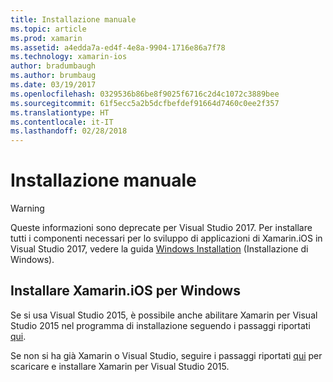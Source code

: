 ```yaml
---
title: Installazione manuale
ms.topic: article
ms.prod: xamarin
ms.assetid: a4edda7a-ed4f-4e8a-9904-1716e86a7f78
ms.technology: xamarin-ios
author: bradumbaugh
ms.author: brumbaug
ms.date: 03/19/2017
ms.openlocfilehash: 0329536b86be8f9025f6716c2d4c1072c3889bee
ms.sourcegitcommit: 61f5ecc5a2b5dcfbefdef91664d7460c0ee2f357
ms.translationtype: HT
ms.contentlocale: it-IT
ms.lasthandoff: 02/28/2018
---
```

# <a name="manual-installation"></a>Installazione manuale

> [!WARNING]
> Queste informazioni sono deprecate per Visual Studio 2017. Per installare tutti i componenti necessari per lo sviluppo di applicazioni di Xamarin.iOS in Visual Studio 2017, vedere la guida [Windows Installation](~/ios/get-started/installation/windows/index.md#windowsinstallation) (Installazione di Windows).

## <a name="install-xamarinios-for-windows"></a>Installare Xamarin.iOS per Windows

Se si usa Visual Studio 2015, è possibile anche abilitare Xamarin per Visual Studio 2015 nel programma di installazione seguendo i passaggi riportati [qui](https://msdn.microsoft.com/en-us/library/mt488769.aspx#Anchor_4).

Se non si ha già Xamarin o Visual Studio, seguire i passaggi riportati [qui](https://msdn.microsoft.com/en-us/library/mt613162.aspx) per scaricare e installare Xamarin per Visual Studio 2015.
